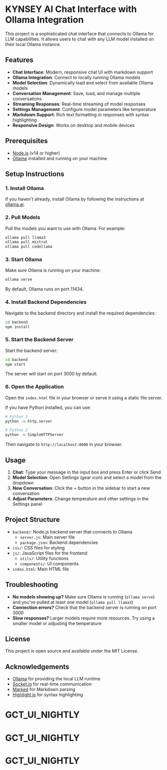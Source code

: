 # KYNSEY AI Chat Interface with Ollama Integration

This project is a sophisticated chat interface that connects to Ollama for LLM capabilities. It allows users to chat with any LLM model installed on their local Ollama instance.

## Features

- **Chat Interface**: Modern, responsive chat UI with markdown support
- **Ollama Integration**: Connect to locally running Ollama models
- **Model Selection**: Dynamically load and select from available Ollama models
- **Conversation Management**: Save, load, and manage multiple conversations
- **Streaming Responses**: Real-time streaming of model responses
- **Settings Management**: Configure model parameters like temperature
- **Markdown Support**: Rich text formatting in responses with syntax highlighting
- **Responsive Design**: Works on desktop and mobile devices

## Prerequisites

- [Node.js](https://nodejs.org/) (v14 or higher)
- [Ollama](https://ollama.ai/) installed and running on your machine

## Setup Instructions

### 1. Install Ollama

If you haven't already, install Ollama by following the instructions at [ollama.ai](https://ollama.ai/).

### 2. Pull Models

Pull the models you want to use with Ollama. For example:

```bash
ollama pull llama3
ollama pull mistral
ollama pull codellama
```

### 3. Start Ollama

Make sure Ollama is running on your machine:

```bash
ollama serve
```

By default, Ollama runs on port 11434.

### 4. Install Backend Dependencies

Navigate to the backend directory and install the required dependencies:

```bash
cd backend
npm install
```

### 5. Start the Backend Server

Start the backend server:

```bash
cd backend
npm start
```

The server will start on port 3000 by default.

### 6. Open the Application

Open the `index.html` file in your browser or serve it using a static file server.

If you have Python installed, you can use:

```bash
# Python 3
python -m http.server

# Python 2
python -m SimpleHTTPServer
```

Then navigate to `http://localhost:8000` in your browser.

## Usage

1. **Chat**: Type your message in the input box and press Enter or click Send
2. **Model Selection**: Open Settings (gear icon) and select a model from the dropdown
3. **New Conversation**: Click the + button in the sidebar to start a new conversation
4. **Adjust Parameters**: Change temperature and other settings in the Settings panel

## Project Structure

- `backend/`: Node.js backend server that connects to Ollama
  - `server.js`: Main server file
  - `package.json`: Backend dependencies
- `css/`: CSS files for styling
- `js/`: JavaScript files for the frontend
  - `utils/`: Utility functions
  - `components/`: UI components
- `index.html`: Main HTML file

## Troubleshooting

- **No models showing up?** Make sure Ollama is running (`ollama serve`) and you've pulled at least one model (`ollama pull llama3`)
- **Connection errors?** Check that the backend server is running on port 3000
- **Slow responses?** Larger models require more resources. Try using a smaller model or adjusting the temperature

## License

This project is open source and available under the MIT License.

## Acknowledgements

- [Ollama](https://ollama.ai/) for providing the local LLM runtime
- [Socket.io](https://socket.io/) for real-time communication
- [Marked](https://marked.js.org/) for Markdown parsing
- [Highlight.js](https://highlightjs.org/) for syntax highlighting
# GCT_UI_NIGHTLY
# GCT_UI_NIGHTLY
# GCT_UI_NIGHTLY
